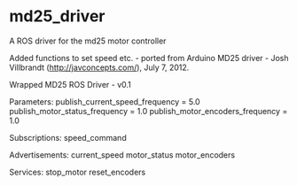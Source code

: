 # md25_driver
A ROS driver for the md25 motor controller

Added functions to set speed etc. - ported from Arduino MD25 driver - Josh Villbrandt (http://javconcepts.com/), July 7, 2012.

Wrapped MD25 ROS Driver - v0.1

Parameters:
   publish_current_speed_frequency = 5.0
   publish_motor_status_frequency = 1.0
   publish_motor_encoders_frequency = 1.0

Subscriptions:
   speed_command

Advertisements:
   current_speed
   motor_status
   motor_encoders

Services:
   stop_motor
   reset_encoders

